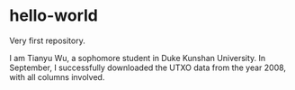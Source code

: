# hello-world
Very first repository.

I am Tianyu Wu, a sophomore student in Duke Kunshan University. In September, I successfully downloaded the UTXO data from the year 2008, with all columns involved.
